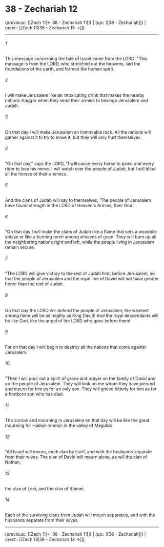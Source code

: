 # 38 - Zechariah 12

(previous:: [[Zech 11|← 38 - Zechariah 11]]) | (up:: [[38 - Zechariah]]) | (next:: [[Zech 13|38 - Zechariah 13 →]])

***


###### 1 
This message concerning the fate of Israel came from the LORD: "This message is from the LORD, who stretched out the heavens, laid the foundations of the earth, and formed the human spirit. 

###### 2 
I will make Jerusalem like an intoxicating drink that makes the nearby nations stagger when they send their armies to besiege Jerusalem and Judah. 

###### 3 
On that day I will make Jerusalem an immovable rock. All the nations will gather against it to try to move it, but they will only hurt themselves. 

###### 4 
"On that day," says the LORD, "I will cause every horse to panic and every rider to lose his nerve. I will watch over the people of Judah, but I will blind all the horses of their enemies. 

###### 5 
And the clans of Judah will say to themselves, 'The people of Jerusalem have found strength in the LORD of Heaven's Armies, their God.' 

###### 6 
"On that day I will make the clans of Judah like a flame that sets a woodpile ablaze or like a burning torch among sheaves of grain. They will burn up all the neighboring nations right and left, while the people living in Jerusalem remain secure. 

###### 7 
"The LORD will give victory to the rest of Judah first, before Jerusalem, so that the people of Jerusalem and the royal line of David will not have greater honor than the rest of Judah. 

###### 8 
On that day the LORD will defend the people of Jerusalem; the weakest among them will be as mighty as King David! And the royal descendants will be like God, like the angel of the LORD who goes before them! 

###### 9 
For on that day I will begin to destroy all the nations that come against Jerusalem. 

###### 10 
"Then I will pour out a spirit of grace and prayer on the family of David and on the people of Jerusalem. They will look on me whom they have pierced and mourn for him as for an only son. They will grieve bitterly for him as for a firstborn son who has died. 

###### 11 
The sorrow and mourning in Jerusalem on that day will be like the great mourning for Hadad-rimmon in the valley of Megiddo. 

###### 12 
"All Israel will mourn, each clan by itself, and with the husbands separate from their wives. The clan of David will mourn alone, as will the clan of Nathan, 

###### 13 
the clan of Levi, and the clan of Shimei. 

###### 14 
Each of the surviving clans from Judah will mourn separately, and with the husbands separate from their wives.

***

(previous:: [[Zech 11|← 38 - Zechariah 11]]) | (up:: [[38 - Zechariah]]) | (next:: [[Zech 13|38 - Zechariah 13 →]])
